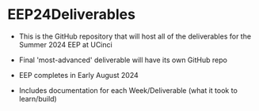 # EEP24Deliverables


* This is the GitHub repository that will host all of the deliverables for the Summer 2024 EEP at UCinci

* Final 'most-advanced' deliverable will have its own GitHub repo

* EEP completes in Early August 2024

* Includes documentation for each Week/Deliverable (what it took to learn/build)
